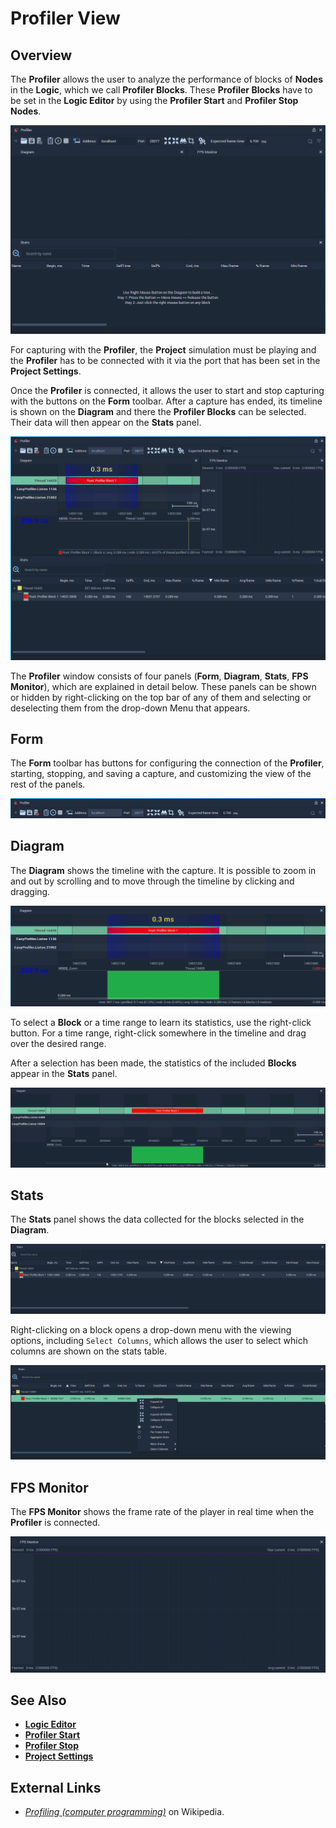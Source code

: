 # Profiler View

## Overview

The **Profiler** allows the user to analyze the performance of blocks of **Nodes** in the **Logic**, which we call **Profiler Blocks**. These **Profiler Blocks** have to be set in the **Logic Editor** by using the **Profiler Start** and **Profiler Stop** **Nodes**.

![](../.gitbook/assets/profiler-view.png)

For capturing with the **Profiler**, the **Project** simulation must be playing and the **Profiler** has to be connected with it via the port that has been set in the **Project Settings**.

Once the **Profiler** is connected, it allows the user to start and stop capturing with the buttons on the **Form** toolbar. After a capture has ended, its timeline is shown on the **Diagram** and there the **Profiler Blocks** can be selected. Their data will then appear on the **Stats** panel.

![](../.gitbook/assets/profiler-view-connected.png)

The **Profiler** window consists of four panels \(**Form**, **Diagram**, **Stats**, **FPS Monitor**\), which are explained in detail below. These panels can be shown or hidden by right-clicking on the top bar of any of them and selecting or deselecting them from the drop-down Menu that appears.

## Form

The **Form** toolbar has buttons for configuring the connection of the **Profiler**, starting, stopping, and saving a capture, and customizing the view of the rest of the panels.

![](../.gitbook/assets/profiler-form.png)

## Diagram

The **Diagram** shows the timeline with the capture. It is possible to zoom in and out by scrolling and to move through the timeline by clicking and dragging.

![](../.gitbook/assets/profiler-diagram.png)

To select a **Block** or a time range to learn its statistics, use the right-click button. For a time range, right-click somewhere in the timeline and drag over the desired range.

After a selection has been made, the statistics of the included **Blocks** appear in the **Stats** panel.

![](../.gitbook/assets/profiler-drag.gif)

## Stats

The **Stats** panel shows the data collected for the blocks selected in the **Diagram**.

![](../.gitbook/assets/profiler-stats.png)

Right-clicking on a block opens a drop-down menu with the viewing options, including `Select Columns`, which allows the user to select which columns are shown on the stats table.

![](../.gitbook/assets/profiler-stats-menu.png)

## FPS Monitor

The **FPS Monitor** shows the frame rate of the player in real time when the **Profiler** is connected.

![](../.gitbook/assets/profiler-fps-monitor.png)

## See Also

* [**Logic Editor**](logic-editor.md)
* [**Profiler Start**](../toolbox/development/profiler-start.md)
* [**Profiler Stop**](../toolbox/development/profiler-stop.md)
* [**Project Settings**](project-settings/profiler.md)

## External Links

* [_Profiling \(computer programming\)_](https://en.wikipedia.org/wiki/Profiling_%28computer_programming%29) on Wikipedia.

